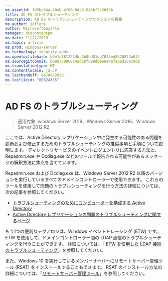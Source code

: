 ```yaml
---
ms.assetid: fd3bc84a-48eb-4f00-9dc2-846bf2c2668b
title: AD FS のトラブルシューティング
description: AD DS のトラブルシューティングセクションの概要
ms.author: joflore
author: MicrosoftGuyJFlo
manager: dcscontentpm
ms.date: 11/22/2019
ms.topic: article
ms.prod: windows-server
ms.technology: identity-adds
ms.openlocfilehash: b9e1cf812234bc3b0bd81db7045ed83208f3a0ff
ms.sourcegitcommit: b00d7c8968c4adc8f699dbee694afe6ed36bc9de
ms.translationtype: MT
ms.contentlocale: ja-JP
ms.lasthandoff: 04/08/2020
ms.locfileid: "80824365"
---
```

# <a name="ad-ds-troubleshooting"></a>AD FS のトラブルシューティング

>適用対象: windows Server 2019、Windows Server 2016、Windows Server 2012 R2

ここでは、Active Directory レプリケーション中に発生する可能性のある問題を診断および修正するためのトラブルシューティングの推奨事項と手順について説明します。 ディレクトリサービスのイベントログエントリに応答する方法と、Repadmin.exe や Dcdiag.exe などのツールで報告される可能性があるメッセージの解釈方法に焦点を当てています。

Repadmin.exe および Dcdiag.exe は、Windows Server 2012 R2 以降のバージョンを実行しているすべてのドメインコントローラーで使用できます。 これらのツールを使用して問題のトラブルシューティングを行う方法の詳細については、次の記事を参照してください。

- [トラブルシューティングのためにコンピューターを構成する Active Directory](../manage/troubleshoot/Configuring-a-Computer-for-Troubleshooting.md)
- [Active Directory レプリケーションの問題のトラブルシューティングに関するページ](../manage/troubleshoot/Troubleshooting-Active-Directory-Replication-Problems.md)

もう1つの便利なテクノロジは、Windows イベントトレーシング (ETW) です。 ETW を使用して、ドメインコントローラー間の LDAP 通信のトラブルシューティングを行うことができます。 詳細については、「 [ETW を使用した LDAP 接続のトラブルシューティング](../manage/troubleshoot/troubleshoot-ldap-using-etw.md)」を参照してください。

また、Windows 10 を実行しているメンバーサーバーにリモートサーバー管理ツール (RSAT) をインストールすることもできます。 RSAT のインストール方法の詳細については、「[リモートサーバー管理ツール](https://docs.microsoft.com/windows-server/remote/remote-server-administration-tools)」を参照してください。

